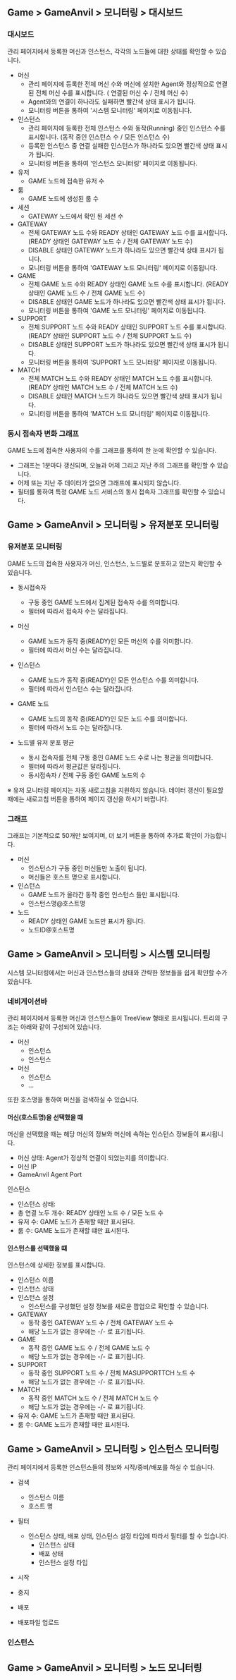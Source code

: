 ## Game > GameAnvil > 모니터링 > 대시보드

### 대시보드

관리 페이지에서 등록한 머신과 인스턴스, 각각의 노드들에 대한 상태를 확인할 수 있습니다.

- 머신
    - 관리 페이지에 등록한 전체 머신 수와 머신에 설치한 Agent와 정상적으로 연결된 전체 머신 수를 표시합니다. (
    연결된 머신 수 / 전체 머신 수)
    - Agent와의 연결이 하나라도 실패하면 빨간색 상태 표시가 됩니다.
    - 모니터링 버튼을 통하여 '시스템 모니터링' 페이지로 이동됩니다.
- 인스턴스
    - 관리 페이지에 등록한 전체 인스턴스 수와 동작(Running) 중인 인스턴스 수를 표시합니다. (동작 중인 인스턴스 수 / 모든 인스턴스 수)
    - 등록한 인스턴스 중 연결 실패한 인스턴스가 하나라도 있으면 빨간색 상태 표시가 됩니다.
    - 모니터링 버튼을 통하여 '인스턴스 모니터링' 페이지로 이동됩니다.
- 유저
    - GAME 노드에 접속한 유저 수
- 룸
    - GAME 노드에 생성된 룸 수
- 세션
    - GATEWAY 노드에서 확인 된 세션 수
- GATEWAY
    - 전체 GATEWAY 노드 수와 READY 상태인 GATEWAY 노드 수를 표시합니다. (READY 상태인 GATEWAY 노드 수 / 전체 GATEWAY 노드 수)
    - DISABLE 상태인 GATEWAY 노드가 하나라도 있으면 빨간색 상태 표시가 됩니다.
    - 모니터링 버튼을 통하여 'GATEWAY 노드 모니터링' 페이지로 이동됩니다.
- GAME
    - 전체 GAME 노드 수와 READY 상태인 GAME 노드 수를 표시합니다. (READY 상태인 GAME 노드 수 / 전체 GAME 노드 수)
    - DISABLE 상태인 GAME 노드가 하나라도 있으면 빨간색 상태 표시가 됩니다.
    - 모니터링 버튼을 통하여 'GAME 노드 모니터링' 페이지로 이동됩니다.
- SUPPORT
    - 전체 SUPPORT 노드 수와 READY 상태인 SUPPORT 노드 수를 표시합니다. (READY 상태인 SUPPORT 노드 수 / 전체 SUPPORT 노드 수)
    - DISABLE 상태인 SUPPORT 노드가 하나라도 있으면 빨간색 상태 표시가 됩니다.
    - 모니터링 버튼을 통하여 'SUPPORT 노드 모니터링' 페이지로 이동됩니다.
- MATCH
    - 전체 MATCH 노드 수와 READY 상태인 MATCH 노드 수를 표시합니다. (READY 상태인 MATCH 노드 수 / 전체 MATCH 노드 수)
    - DISABLE 상태인 MATCH 노드가 하나라도 있으면 빨간색 상태 표시가 됩니다.
    - 모니터링 버튼을 통하여 'MATCH 노드 모니터링' 페이지로 이동됩니다.

### 동시 접속자 변화 그래프

GAME 노드에 접속한 사용자의 수를 그래프를 통하여 한 눈에 확인할 수 있습니다.

- 그래프는 1분마다 갱신되며, 오늘과 어제 그리고 지난 주의 그래프를 확인할 수 있습니다.
- 어제 또는 지난 주 데이터가 없으면 그래프에 표시되지 않습니다.
- 필터를 통하여 특정 GAME 노드 서비스의 동시 접속자 그래프를 확인할 수 있습니다.

## Game > GameAnvil > 모니터링 > 유저분포 모니터링

### 유저분포 모니터링

GAME 노드의 접속한 사용자가 머신, 인스턴스, 노드별로 분포하고 있는지 확인할 수 있습니다.

- 동시접속자
    - 구동 중인 GAME 노드에서 집계된 접속자 수를 의미합니다.
    - 필터에 따라서 접속자 수는 달라집니다.

- 머신
    - GAME 노드가 동작 중(READY)인 모든 머신의 수를 의미합니다.
    - 필터에 따라서 머신 수는 달라집니다.

- 인스턴스
    - GAME 노드가 동작 중(READY)인 모든 인스턴스 수를 의미합니다.
    - 필터에 따라서 인스턴스 수는 달라집니다.

- GAME 노드
    - GAME 노드의 동작 중(READY)인 모든 노드 수를 의미합니다.
    - 필터에 따라서 노드 수는 달라집니다.

- 노드별 유저 분포 평균
    - 동시 접속자를 전체 구동 중인 GAME 노드 수로 나는 평균을 의미합니다.
    - 필터에 따라서 평균값은 달라집니다.
    - 동시접속자 / 전체 구동 중인 GAME 노드의 수

※ 유저 모니터링 페이지는 자동 새로고침을 지원하지 않습니다.
데이터 갱신이 필요할 때에는 새로고침 버튼을 통하여 페이지 갱신을 하시기 바랍니다.

### 그래프

그래프는 기본적으로 50개만 보여지며, 더 보기 버튼을 통하여 추가로 확인이 가능합니다.

- 머신
    - 인스턴스가 구동 중인 머신들만 노출이 됩니다.
    - 머신들은 호스트 명으로 표시합니다.
- 인스턴스
    - GAME 노드가 올라간 동작 중인 인스턴스 들만 표시됩니다.
    - 인스턴스명@호스트명
- 노드
    - READY 상태인 GAME 노드만 표시가 됩니다.
    - 노드ID@호스트명

## Game > GameAnvil > 모니터링 > 시스템 모니터링

시스템 모니터링에서는 머신과 인스턴스들의 상태와 간략한 정보들을 쉽게 확인할 수가 있습니다.

### 네비게이션바
관리 페이지에서 등록한 머신과 인스턴스들이 TreeView 형태로 표시됩니다.
트리의 구조는 아래와 같이 구성되어 있습니다.
- 머신
    - 인스턴스
    - 인스턴스
- 머신
    - 인스턴스
    - ...

또한 호스명을 통하여 머신을 검색하실 수 있습니다.

#### 머신(호스트명)을 선택했을 떄
머신을 선택했을 때는 해당 머신의 정보와 머신에 속하는 인스턴스 정보들이 표시됩니다.
- 머신 상태: Agent가 정상적 연결이 되었는지를 의미합니다.
- 머신 IP
- GameAnvil Agent Port

인스턴스
- 인스턴스 상태: 
- 총 연결 노두 개수: READY 상태인 노드 수 / 모든 노드 수
- 유저 수: GAME 노드가 존재할 때만 표시된다.
- 룸 수: GAME 노드가 존재할 떄만 표시된다.

#### 인스턴스를 선택했을 떄
인스턴스에 상세한 정보를 표시합니다.
- 인스턴스 이름
- 인스턴스 상태
- 인스턴스 설정
    - 인스턴스를 구성했던 설정 정보를 새로운 팝업으로 확인할 수 있습니다.
- GATEWAY
    - 동작 중인 GATEWAY 노드 수 / 전체 GATEWAY 노드 수
    - 해당 노드가 없는 경우에는 -/- 로 표기됩니다.
- GAME
    - 동작 중인 GAME 노드 수 / 전체 GAME 노드 수
    - 해당 노드가 없는 경우에는 -/- 로 표기됩니다.
- SUPPORT
    - 동작 중인 SUPPORT 노드 수 / 전체 MASUPPORTTCH 노드 수
    - 해당 노드가 없는 경우에는 -/- 로 표기됩니다.
- MATCH
    - 동작 중인 MATCH 노드 수 / 전체 MATCH 노드 수
    - 해당 노드가 없는 경우에는 -/- 로 표기됩니다.
- 유저 수: GAME 노드가 존재할 때만 표시된다.
- 룸 수: GAME 노드가 존재할 때만 표시된다.

## Game > GameAnvil > 모니터링 > 인스턴스 모니터링

관리 페이지에서 등록한 인스턴스들의 정보와 시작/중비/배포를 하실 수 있습니다.

- 검색
    - 인스턴스 이름
    - 호스트 명

- 필터
    - 인스턴스 상태, 배포 상태, 인스턴스 설정 타입에 따라서 필터를 할 수 있습니다.
        - 인스턴스 상태
        - 배포 상태
        - 인스턴스 설정 타입

- 시작
- 중지
- 배포
- 배포파일 업로드

### 인스턴스



## Game > GameAnvil > 모니터링 > 노드 모니터링

